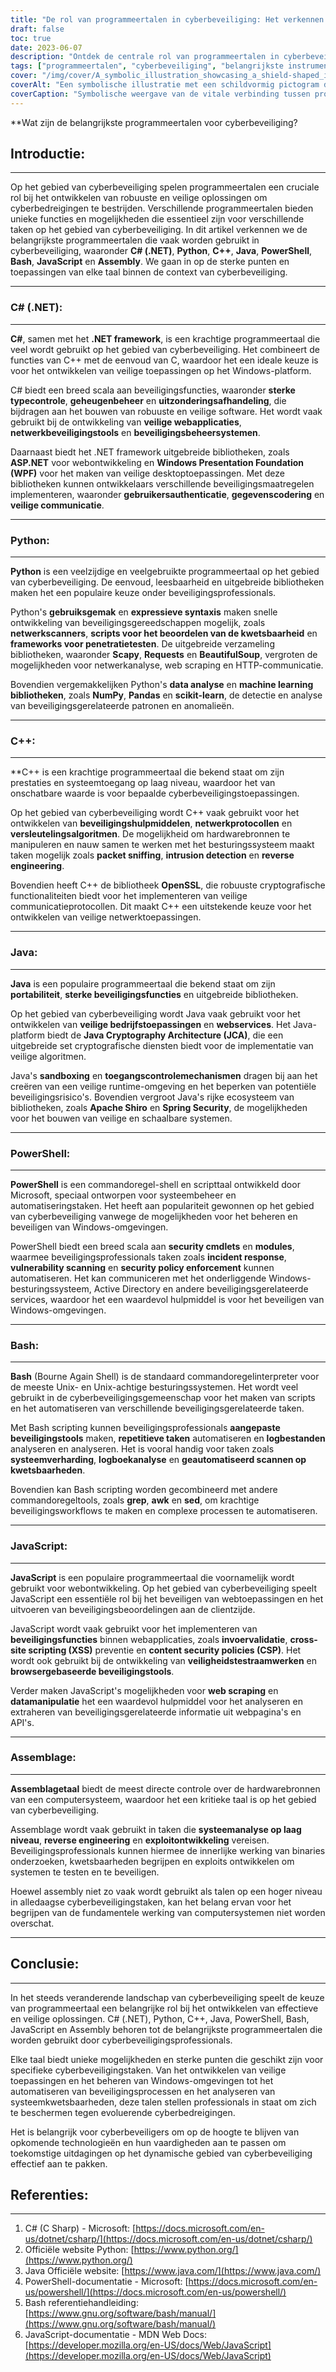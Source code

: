 ```yaml
---
title: "De rol van programmeertalen in cyberbeveiliging: Het verkennen van belangrijke tools en toepassingen"
draft: false
toc: true
date: 2023-06-07
description: "Ontdek de centrale rol van programmeertalen in cyberbeveiliging en verdiep u in hun toepassingen, tools en belang bij het beveiligen van digitale systemen."
tags: ["programmeertalen", "cyberbeveiliging", "belangrijkste instrumenten", "toepassingen", "beveiligde systemen", "netwerkbeveiliging", "webtoepassingen", "kwetsbaarheidsbeoordeling", "penetratietesten", "veilig coderen", "systeemveiligheid", "scripttalen", "automatisering", "veilige communicatie", "gegevensanalyse", "machinaal leren", "reactie op incidenten", "ontwikkeling van exploitaties", "beveiligingskaders", "systeemharding", "logboekanalyse", "Windows beveiliging", "netwerkprotocollen", "webontwikkeling", "veilige codeerpraktijken", "cryptografische diensten", "zandbakken", "toegangscontrole", "reverse engineering", "detectie van bedreigingen", "veiligheidsmanagement"]
cover: "/img/cover/A_symbolic_illustration_showcasing_a_shield-shaped_icon_rep.png"
coverAlt: "Een symbolische illustratie met een schildvormig pictogram dat staat voor cyberbeveiliging, omringd door stukjes code in verschillende programmeertalen."
coverCaption: "Symbolische weergave van de vitale verbinding tussen programmeertalen en cyberbeveiliging, met de nadruk op de verschillende tools en toepassingen."
---
```


**Wat zijn de belangrijkste programmeertalen voor cyberbeveiliging?

## Introductie:
--------------
Op het gebied van cyberbeveiliging spelen programmeertalen een cruciale rol bij het ontwikkelen van robuuste en veilige oplossingen om cyberbedreigingen te bestrijden. Verschillende programmeertalen bieden unieke functies en mogelijkheden die essentieel zijn voor verschillende taken op het gebied van cyberbeveiliging. In dit artikel verkennen we de belangrijkste programmeertalen die vaak worden gebruikt in cyberbeveiliging, waaronder **C# (.NET)**, **Python**, **C++**, **Java**, **PowerShell**, **Bash**, **JavaScript** en **Assembly**. We gaan in op de sterke punten en toepassingen van elke taal binnen de context van cyberbeveiliging.

______

### C# (.NET):
-----------
**C#**, samen met het **.NET framework**, is een krachtige programmeertaal die veel wordt gebruikt op het gebied van cyberbeveiliging. Het combineert de functies van C++ met de eenvoud van C, waardoor het een ideale keuze is voor het ontwikkelen van veilige toepassingen op het Windows-platform.

C# biedt een breed scala aan beveiligingsfuncties, waaronder **sterke typecontrole**, **geheugenbeheer** en **uitzonderingsafhandeling**, die bijdragen aan het bouwen van robuuste en veilige software. Het wordt vaak gebruikt bij de ontwikkeling van **veilige webapplicaties**, **netwerkbeveiligingstools** en **beveiligingsbeheersystemen**.

Daarnaast biedt het .NET framework uitgebreide bibliotheken, zoals **ASP.NET** voor webontwikkeling en **Windows Presentation Foundation (WPF)** voor het maken van veilige desktoptoepassingen. Met deze bibliotheken kunnen ontwikkelaars verschillende beveiligingsmaatregelen implementeren, waaronder **gebruikersauthenticatie**, **gegevenscodering** en **veilige communicatie**.

______

### Python:
--------
**Python** is een veelzijdige en veelgebruikte programmeertaal op het gebied van cyberbeveiliging. De eenvoud, leesbaarheid en uitgebreide bibliotheken maken het een populaire keuze onder beveiligingsprofessionals.

Python's **gebruiksgemak** en **expressieve syntaxis** maken snelle ontwikkeling van beveiligingsgereedschappen mogelijk, zoals **netwerkscanners**, **scripts voor het beoordelen van de kwetsbaarheid** en **frameworks voor penetratietesten**. De uitgebreide verzameling bibliotheken, waaronder **Scapy**, **Requests** en **BeautifulSoup**, vergroten de mogelijkheden voor netwerkanalyse, web scraping en HTTP-communicatie.

Bovendien vergemakkelijken Python's **data analyse** en **machine learning bibliotheken**, zoals **NumPy**, **Pandas** en **scikit-learn**, de detectie en analyse van beveiligingsgerelateerde patronen en anomalieën.

______

### C++:
------
**C++ is een krachtige programmeertaal die bekend staat om zijn prestaties en systeemtoegang op laag niveau, waardoor het van onschatbare waarde is voor bepaalde cyberbeveiligingstoepassingen.

Op het gebied van cyberbeveiliging wordt C++ vaak gebruikt voor het ontwikkelen van **beveiligingshulpmiddelen**, **netwerkprotocollen** en **versleutelingsalgoritmen**. De mogelijkheid om hardwarebronnen te manipuleren en nauw samen te werken met het besturingssysteem maakt taken mogelijk zoals **packet sniffing**, **intrusion detection** en **reverse engineering**.

Bovendien heeft C++ de bibliotheek **OpenSSL**, die robuuste cryptografische functionaliteiten biedt voor het implementeren van veilige communicatieprotocollen. Dit maakt C++ een uitstekende keuze voor het ontwikkelen van veilige netwerktoepassingen.

______

### Java:
------
**Java** is een populaire programmeertaal die bekend staat om zijn **portabiliteit**, **sterke beveiligingsfuncties** en uitgebreide bibliotheken.

Op het gebied van cyberbeveiliging wordt Java vaak gebruikt voor het ontwikkelen van **veilige bedrijfstoepassingen** en **webservices**. Het Java-platform biedt de **Java Cryptography Architecture (JCA)**, die een uitgebreide set cryptografische diensten biedt voor de implementatie van veilige algoritmen.

Java's **sandboxing** en **toegangscontrolemechanismen** dragen bij aan het creëren van een veilige runtime-omgeving en het beperken van potentiële beveiligingsrisico's. Bovendien vergroot Java's rijke ecosysteem van bibliotheken, zoals **Apache Shiro** en **Spring Security**, de mogelijkheden voor het bouwen van veilige en schaalbare systemen.

______

### PowerShell:
------------
**PowerShell** is een commandoregel-shell en scripttaal ontwikkeld door Microsoft, speciaal ontworpen voor systeembeheer en automatiseringstaken. Het heeft aan populariteit gewonnen op het gebied van cyberbeveiliging vanwege de mogelijkheden voor het beheren en beveiligen van Windows-omgevingen.

PowerShell biedt een breed scala aan **security cmdlets** en **modules**, waarmee beveiligingsprofessionals taken zoals **incident response**, **vulnerability scanning** en **security policy enforcement** kunnen automatiseren. Het kan communiceren met het onderliggende Windows-besturingssysteem, Active Directory en andere beveiligingsgerelateerde services, waardoor het een waardevol hulpmiddel is voor het beveiligen van Windows-omgevingen.

______

### Bash:
------
**Bash** (Bourne Again Shell) is de standaard commandoregelinterpreter voor de meeste Unix- en Unix-achtige besturingssystemen. Het wordt veel gebruikt in de cyberbeveiligingsgemeenschap voor het maken van scripts en het automatiseren van verschillende beveiligingsgerelateerde taken.

Met Bash scripting kunnen beveiligingsprofessionals **aangepaste beveiligingstools** maken, **repetitieve taken** automatiseren en **logbestanden** analyseren en analyseren. Het is vooral handig voor taken zoals **systeemverharding**, **logboekanalyse** en **geautomatiseerd scannen op kwetsbaarheden**.

Bovendien kan Bash scripting worden gecombineerd met andere commandoregeltools, zoals **grep**, **awk** en **sed**, om krachtige beveiligingsworkflows te maken en complexe processen te automatiseren.

______

### JavaScript:
------------
**JavaScript** is een populaire programmeertaal die voornamelijk wordt gebruikt voor webontwikkeling. Op het gebied van cyberbeveiliging speelt JavaScript een essentiële rol bij het beveiligen van webtoepassingen en het uitvoeren van beveiligingsbeoordelingen aan de clientzijde.

JavaScript wordt vaak gebruikt voor het implementeren van **beveiligingsfuncties** binnen webapplicaties, zoals **invoervalidatie**, **cross-site scripting (XSS)** preventie en **content security policies (CSP)**. Het wordt ook gebruikt bij de ontwikkeling van **veiligheidstestraamwerken** en **browsergebaseerde beveiligingstools**.

Verder maken JavaScript's mogelijkheden voor **web scraping** en **datamanipulatie** het een waardevol hulpmiddel voor het analyseren en extraheren van beveiligingsgerelateerde informatie uit webpagina's en API's.

______

### Assemblage:
-----------
**Assemblagetaal** biedt de meest directe controle over de hardwarebronnen van een computersysteem, waardoor het een kritieke taal is op het gebied van cyberbeveiliging.

Assemblage wordt vaak gebruikt in taken die **systeemanalyse op laag niveau**, **reverse engineering** en **exploitontwikkeling** vereisen. Beveiligingsprofessionals kunnen hiermee de innerlijke werking van binaries onderzoeken, kwetsbaarheden begrijpen en exploits ontwikkelen om systemen te testen en te beveiligen.

Hoewel assembly niet zo vaak wordt gebruikt als talen op een hoger niveau in alledaagse cyberbeveiligingstaken, kan het belang ervan voor het begrijpen van de fundamentele werking van computersystemen niet worden overschat.

______

## Conclusie:
--------------
In het steeds veranderende landschap van cyberbeveiliging speelt de keuze van programmeertaal een belangrijke rol bij het ontwikkelen van effectieve en veilige oplossingen. C# (.NET), Python, C++, Java, PowerShell, Bash, JavaScript en Assembly behoren tot de belangrijkste programmeertalen die worden gebruikt door cyberbeveiligingsprofessionals.

Elke taal biedt unieke mogelijkheden en sterke punten die geschikt zijn voor specifieke cyberbeveiligingstaken. Van het ontwikkelen van veilige toepassingen en het beheren van Windows-omgevingen tot het automatiseren van beveiligingsprocessen en het analyseren van systeemkwetsbaarheden, deze talen stellen professionals in staat om zich te beschermen tegen evoluerende cyberbedreigingen.

Het is belangrijk voor cyberbeveiligers om op de hoogte te blijven van opkomende technologieën en hun vaardigheden aan te passen om toekomstige uitdagingen op het dynamische gebied van cyberbeveiliging effectief aan te pakken.

## Referenties:
--------------
1. C# (C Sharp) - Microsoft: [https://docs.microsoft.com/en-us/dotnet/csharp/](https://docs.microsoft.com/en-us/dotnet/csharp/)
2. Officiële website Python: [https://www.python.org/](https://www.python.org/)
3. Java Officiële website: [https://www.java.com/](https://www.java.com/)
4. PowerShell-documentatie - Microsoft: [https://docs.microsoft.com/en-us/powershell/](https://docs.microsoft.com/en-us/powershell/)
5. Bash referentiehandleiding: [https://www.gnu.org/software/bash/manual/](https://www.gnu.org/software/bash/manual/)
6. JavaScript-documentatie - MDN Web Docs: [https://developer.mozilla.org/en-US/docs/Web/JavaScript](https://developer.mozilla.org/en-US/docs/Web/JavaScript)
